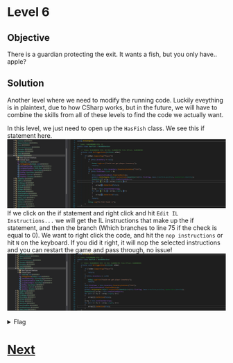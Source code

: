# Level 6

## Objective
There is a guardian protecting the exit. It wants a fish, but you only have.. apple?

## Solution
Another level where we need to modify the running code. Luckily eveything is in plaintext, due to how CSharp works, but
in the future, we will have to combine the skills from all of these levels to find the code we actually want.

In this level, we just need to open up the `HasFish` class. We see this if statement here.
<br/>
<img alt="Level 6 DNSpy" src="img/L6 dnSpy Code.png" title="DNSpy IL Code"/>
<br/>
If we click on the if statement and right click and hit `Edit IL Instructions...` we will get the IL instructions that make
up the if statement, and then the branch (Which branches to line 75 if the check is equal to 0). We want to right click the
code, and hit the `nop instructions` or hit `N` on the keyboard. If you did it right, it will nop the selected instructions
and you can restart the game and pass through, no issue!
<br/>
<img alt="Level 6 DNSpy" src="img/L6 dnSpy Code nopped.png" title="DNSpy IL Code"/>
<br/>

<details>
<summary>Flag</summary>
GHCTF{Kitty_appreciates_the_fish_magic}  
<br/>
<img alt="Level 6 solution" height="400" src="img/L6.png" title="Flag" width="400"/>
</details>

# [Next](L7.md)
